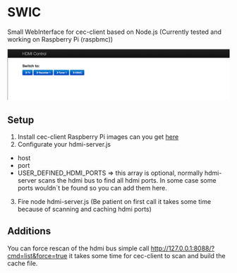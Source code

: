 SWIC
====

Small WebInterface for cec-client based on Node.js
(Currently tested and working on Raspberry Pi (raspbmc))

![Example](https://github.com/jingx23/SWIC/raw/master/common/images/screen1.png "Example")

Setup
-----
1. Install cec-client Raspberry Pi images can you get [here](http://sourceforge.net/projects/selfprogramming/files)
2. Configurate your hdmi-server.js
  * host
  * port
  * USER_DEFINED_HDMI_PORTS => this array is optional, normally hdmi-server scans the hdmi bus to find all hdmi ports. In some case some ports wouldn´t be 
    found so you can add them here.
3. Fire node hdmi-server.js (Be patient on first call it takes some time because of scanning and caching hdmi ports)

Additions
---------
You can force rescan of the hdmi bus simple call http://127.0.0.1:8088/?cmd=list&force=true it takes some time for cec-client to scan and build the cache file.